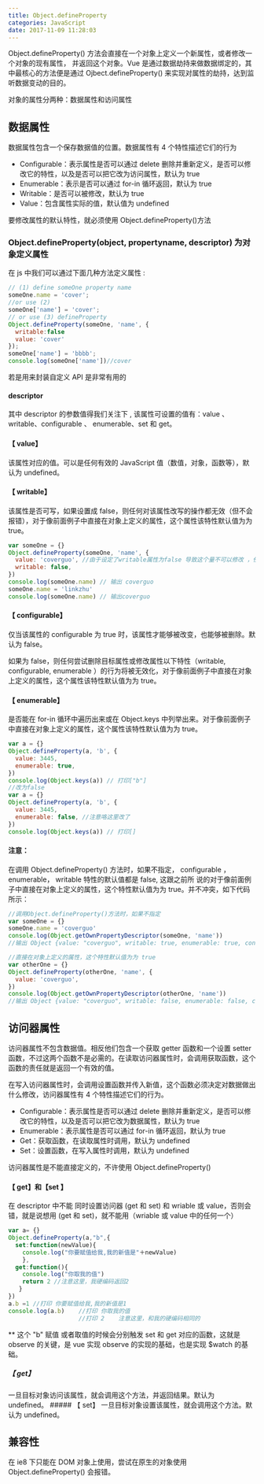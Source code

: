 ```yaml
---
title: Object.defineProperty
categories: JavaScript
date: 2017-11-09 11:28:03
---
```


Object.defineProperty() 方法会直接在一个对象上定义一个新属性，或者修改一个对象的现有属性， 并返回这个对象。Vue 是通过数据劫持来做数据绑定的，其中最核心的方法便是通过 Ojbect.defineProperty() 来实现对属性的劫持，达到监听数据变动的目的。

<!--more-->

对象的属性分两种：数据属性和访问属性

## 数据属性

数据属性包含一个保存数据值的位置。数据属性有 4 个特性描述它们的行为

- Configurable：表示属性是否可以通过 delete 删除并重新定义，是否可以修改它的特性，以及是否可以把它改为访问属性，默认为 true
- Enumerable：表示是否可以通过 for-in 循环返回，默认为 true
- Writable：是否可以被修改，默认为 true
- Value：包含属性实际的值，默认值为 undefined

要修改属性的默认特性，就必须使用 Object.defineProperty()方法

### Object.defineProperty(object, propertyname, descriptor) 为对象定义属性

在 js 中我们可以通过下面几种方法定义属性 :

```javascript
// (1) define someOne property name
someOne.name = 'cover';
//or use (2)
someOne['name'] = 'cover';
// or use (3) defineProperty
Object.defineProperty(someOne, 'name', {
  writable:false
  value: 'cover'
});
someOne['name'] = 'bbbb';
console.log(someOne['name'])//cover
```

若是用来封装自定义 API 是非常有用的

#### descriptor

其中 descriptor 的参数值得我们关注下 , 该属性可设置的值有：value 、 writable、configurable 、 enumerable、set 和 get。

#### 【 value】

该属性对应的值。可以是任何有效的 JavaScript 值（数值，对象，函数等），默认为 undefined。

#### 【 writable】

该属性是否可写，如果设置成 false，则任何对该属性改写的操作都无效（但不会报错），对于像前面例子中直接在对象上定义的属性，这个属性该特性默认值为为 true。

```javascript
var someOne = {}
Object.defineProperty(someOne, 'name', {
  value: 'coverguo', //由于设定了writable属性为false 导致这个量不可以修改 ，任何修改豆浆无效化
  writable: false,
})
console.log(someOne.name) // 输出 coverguo
someOne.name = 'linkzhu'
console.log(someOne.name) // 输出coverguo
```

#### 【 configurable】

仅当该属性的 configurable 为 true 时，该属性才能够被改变，也能够被删除。默认为 false。

如果为 false，则任何尝试删除目标属性或修改属性以下特性（writable, configurable, enumerable ）的行为将被无效化，对于像前面例子中直接在对象上定义的属性，这个属性该特性默认值为为 true。

#### 【 enumerable】

是否能在 for-in 循环中遍历出来或在 Object.keys 中列举出来。对于像前面例子中直接在对象上定义的属性，这个属性该特性默认值为为 true。

```javascript
var a = {}
Object.defineProperty(a, 'b', {
  value: 3445,
  enumerable: true,
})
console.log(Object.keys(a)) // 打印["b"]
//改为false
var a = {}
Object.defineProperty(a, 'b', {
  value: 3445,
  enumerable: false, //注意咯这里改了
})
console.log(Object.keys(a)) // 打印[]
```

#### 注意：

在调用 Object.defineProperty() 方法时，如果不指定， configurable ， enumerable， writable 特性的默认值都是 false, 这跟之前所 说的对于像前面例子中直接在对象上定义的属性，这个特性默认值为为 true。并不冲突，如下代码所示：

```javascript
//调用Object.defineProperty()方法时，如果不指定
var someOne = {}
someOne.name = 'coverguo'
console.log(Object.getOwnPropertyDescriptor(someOne, 'name'))
//输出 Object {value: "coverguo", writable: true, enumerable: true, configurable: true}

//直接在对象上定义的属性，这个特性默认值为为 true
var otherOne = {}
Object.defineProperty(otherOne, 'name', {
  value: 'coverguo',
})
console.log(Object.getOwnPropertyDescriptor(otherOne, 'name'))
//输出 Object {value: "coverguo", writable: false, enumerable: false, configurable: false}
```

## 访问器属性

访问器属性不包含数据值。相反他们包含一个获取 getter 函数和一个设置 setter 函数，不过这两个函数不是必需的。在读取访问器属性时，会调用获取函数，这个函数的责任就是返回一个有效的值。

在写入访问器属性时，会调用设置函数并传入新值，这个函数必须决定对数据做出什么修改，访问器属性有 4 个特性描述它们的行为。

- Configurable：表示属性是否可以通过 delete 删除并重新定义，是否可以修改它的特性，以及是否可以把它改为数据属性，默认为 true
- Enumerable：表示属性是否可以通过 for-in 循环返回，默认为 true
- Get：获取函数，在读取属性时调用，默认为 undefined
- Set：设置函数，在写入属性时调用，默认为 undefined

访问器属性是不能直接定义的，不许使用 Object.defineProperty()

#### 【 get】和【set 】

在 descriptor 中不能 同时设置访问器 (get 和 set) 和 wriable 或 value，否则会错，就是说想用 (get 和 set)，就不能用（wriable 或 value 中的任何一个）

```javascript
var a= {}
Object.defineProperty(a,"b",{
  set:function(newValue){
    console.log("你要赋值给我,我的新值是"＋newValue)
    },
  get:function(){
    console.log("你取我的值")
    return 2 //注意这里，我硬编码返回2
   }
})
a.b =1 //打印 你要赋值给我,我的新值是1
console.log(a.b)    //打印 你取我的值
                    //打印 2    注意这里，和我的硬编码相同的
```

\*\* 这个 "b" 赋值 或者取值的时候会分别触发 set 和 get 对应的函数，这就是 observe 的关键，是 vue 实现 observe 的实现的基础，也是实现 \$watch 的基础。

##### 【 get】

一旦目标对象访问该属性，就会调用这个方法，并返回结果。默认为 undefined。 ##### 【 set】 一旦目标对象设置该属性，就会调用这个方法。默认为 undefined。

## 兼容性

在 ie8 下只能在 DOM 对象上使用，尝试在原生的对象使用 Object.defineProperty() 会报错。
